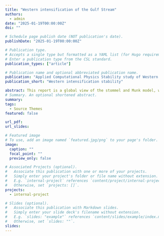 ```yaml
---
title: "Western intensification of the Gulf Stream"
authors:
  - admin
date: "2025-01-19T00:00:00Z"
doi: ""

# Schedule page publish date (NOT publication's date).
publishDate: "2025-01-19T00:00:00Z"

# Publication type.
# Accepts a single type but formatted as a YAML list (for Hugo requirements).
# Enter a publication type from the CSL standard.
publication_types: ["article"]

# Publication name and optional abbreviated publication name.
publication: "Applied Computational Physics Stability study of Western intensification processes with Stommel and Munk model"
publication_short: "Western intensification stability"

abstract: This report is a global view of the stommel and Munk model, where we delve into the western intensification of the Gulf stream. We studied the stability of previous numerical scheme and tried to the stability limits of the Munk model.
# Summary. An optional shortened abstract.
summary:
tags:
  - Source Themes
featured: false

url_pdf:
url_slides:

# Featured image
# To use, add an image named `featured.jpg/png` to your page's folder.
image:
  caption: ""
  focal_point: ""
  preview_only: false

# Associated Projects (optional).
#   Associate this publication with one or more of your projects.
#   Simply enter your project's folder or file name without extension.
#   E.g. `internal-project` references `content/project/internal-project/index.md`.
#   Otherwise, set `projects: []`.
projects:
  - internal-project

# Slides (optional).
#   Associate this publication with Markdown slides.
#   Simply enter your slide deck's filename without extension.
#   E.g. `slides: "example"` references `content/slides/example/index.md`.
#   Otherwise, set `slides: ""`.
slides:
---
```

